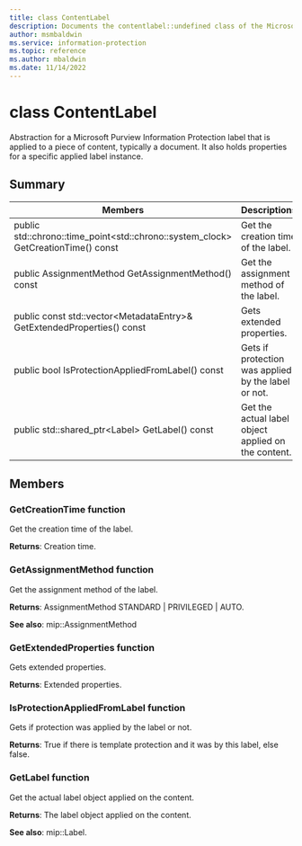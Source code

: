 ```yaml
---
title: class ContentLabel 
description: Documents the contentlabel::undefined class of the Microsoft Information Protection (MIP) SDK.
author: msmbaldwin
ms.service: information-protection
ms.topic: reference
ms.author: mbaldwin
ms.date: 11/14/2022
---
```


# class ContentLabel 
Abstraction for a Microsoft Purview Information Protection label that is applied to a piece of content, typically a document.
It also holds properties for a specific applied label instance.
  
## Summary
 Members                        | Descriptions                                
--------------------------------|---------------------------------------------
public std::chrono::time_point&lt;std::chrono::system_clock&gt; GetCreationTime() const  |  Get the creation time of the label.
public AssignmentMethod GetAssignmentMethod() const  |  Get the assignment method of the label.
public const std::vector&lt;MetadataEntry&gt;& GetExtendedProperties() const  |  Gets extended properties.
public bool IsProtectionAppliedFromLabel() const  |  Gets if protection was applied by the label or not.
public std::shared_ptr&lt;Label&gt; GetLabel() const  |  Get the actual label object applied on the content.
  
## Members
  
### GetCreationTime function
Get the creation time of the label.

  
**Returns**: Creation time.
  
### GetAssignmentMethod function
Get the assignment method of the label.

  
**Returns**: AssignmentMethod STANDARD | PRIVILEGED | AUTO. 
  
**See also**: mip::AssignmentMethod
  
### GetExtendedProperties function
Gets extended properties.

  
**Returns**: Extended properties.
  
### IsProtectionAppliedFromLabel function
Gets if protection was applied by the label or not.

  
**Returns**: True if there is template protection and it was by this label, else false.
  
### GetLabel function
Get the actual label object applied on the content.

  
**Returns**: The label object applied on the content. 
  
**See also**: mip::Label.

